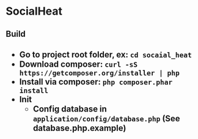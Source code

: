 <h1>SocialHeat</h1>

<h2>Build<h2/>

- Go to project root folder, ex: ```cd socaial_heat```
- Download composer: ```curl -sS https://getcomposer.org/installer | php```
- Install via composer: ```php composer.phar install```
- Init
    - Config database in ```application/config/database.php``` (See database.php.example)
